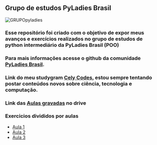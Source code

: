 ## Grupo de estudos PyLadies Brasil
![GRUPOpyladies](https://user-images.githubusercontent.com/70456452/97110752-bb2d4880-16b9-11eb-9257-0714adb628cb.png)
###  Esse repositório foi criado com o objetivo de expor meus avanços e exercícios realizados no grupo de estudos de python intermediário da PyLadies Brasil (POO)
### Para mais informações acesse o github da comunidade [PyLadies Brasil](https://github.com/pyladies-brazil).
### Link do meu studygram [Cely Codes](https://www.instagram.com/celycodes/), estou sempre tentando postar conteúdos novos sobre ciência, tecnologia e computação.
### Link das [Aulas gravadas](https://drive.google.com/drive/u/0/folders/1-awjB4H_SiL2bTAEaLu-hKAcYPINGJV5) no drive
### Exercicios divididos por aulas
- [Aula 1](https://github.com/celenny/grupo-de-estudos-pyladies/tree/main/exercicios/aula1)
- [Aula 2](https://github.com/celenny/grupo-de-estudos-pyladies/tree/main/exercicios/aula2)
- [Aula 3](https://github.com/celenny/grupo-de-estudos-pyladies/tree/main/exercicios/aula3)
